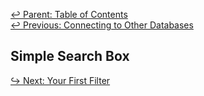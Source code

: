 ﻿[↩  Parent: Table of Contents](../README.md)  
[↩  Previous: Connecting to Other Databases](connecting-other-databases.md)

## Simple Search Box

[↪ Next: Your First Filter](your-first-filter.md)
